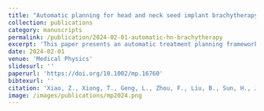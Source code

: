 ```yaml
---
title: "Automatic planning for head and neck seed implant brachytherapy based on deep convolutional neural network dose engine"
collection: publications
category: manuscripts
permalink: /publication/2024-02-01-automatic-hn-brachytherapy
excerpt: 'This paper presents an automatic treatment planning framework for head and neck seed implant brachytherapy, leveraging a deep convolutional neural network–based dose engine.'
date: 2024-02-01
venue: 'Medical Physics'
slidesurl: ''
paperurl: 'https://doi.org/10.1002/mp.16760'
bibtexurl: ''
citation: 'Xiao, Z., Xiong, T., Geng, L., Zhou, F., Liu, B., Sun, H., Ji, Z., Jiang, Y., Wang, J., & Wu, Q. (2024). "Automatic planning for head and neck seed implant brachytherapy based on deep convolutional neural network dose engine." <i>Medical Physics</i>, 51(2), 1460–1473.'
image: /images/publications/mp2024.png
---
```

